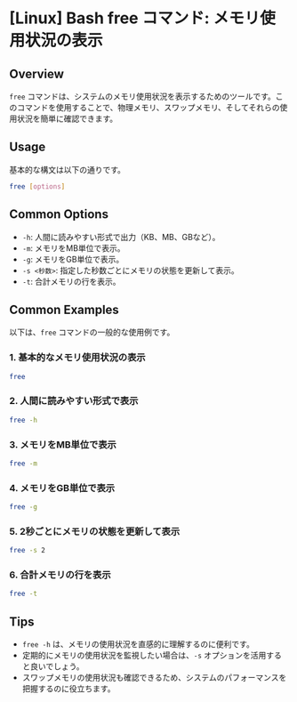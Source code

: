 # [Linux] Bash free コマンド: メモリ使用状況の表示

## Overview
`free` コマンドは、システムのメモリ使用状況を表示するためのツールです。このコマンドを使用することで、物理メモリ、スワップメモリ、そしてそれらの使用状況を簡単に確認できます。

## Usage
基本的な構文は以下の通りです。

```bash
free [options]
```

## Common Options
- `-h`: 人間に読みやすい形式で出力（KB、MB、GBなど）。
- `-m`: メモリをMB単位で表示。
- `-g`: メモリをGB単位で表示。
- `-s <秒数>`: 指定した秒数ごとにメモリの状態を更新して表示。
- `-t`: 合計メモリの行を表示。

## Common Examples
以下は、`free` コマンドの一般的な使用例です。

### 1. 基本的なメモリ使用状況の表示
```bash
free
```

### 2. 人間に読みやすい形式で表示
```bash
free -h
```

### 3. メモリをMB単位で表示
```bash
free -m
```

### 4. メモリをGB単位で表示
```bash
free -g
```

### 5. 2秒ごとにメモリの状態を更新して表示
```bash
free -s 2
```

### 6. 合計メモリの行を表示
```bash
free -t
```

## Tips
- `free -h` は、メモリの使用状況を直感的に理解するのに便利です。
- 定期的にメモリの使用状況を監視したい場合は、`-s` オプションを活用すると良いでしょう。
- スワップメモリの使用状況も確認できるため、システムのパフォーマンスを把握するのに役立ちます。